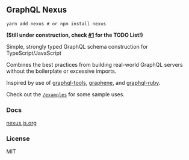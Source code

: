 ## GraphQL Nexus

```
yarn add nexus # or npm install nexus
```

**(Still under construction, check [#1](https://github.com/graphql-nexus/nexus/issues/1) for the TODO List!)**

Simple, strongly typed GraphQL schema construction for TypeScript/JavaScript

Combines the best practices from building real-world GraphQL servers without the boilerplate or excessive imports.

Inspired by use of [graphql-tools](https://github.com/apollographql/graphql-tools), [graphene](https://docs.graphene-python.org/en/latest/), and [graphql-ruby](https://github.com/rmosolgo/graphql-ruby).

Check out the [`/examples`](/examples) for some sample uses.

### Docs

[nexus.js.org](https://nexus.js.org)

### License

MIT

